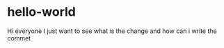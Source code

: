 hello-world
===========

Hi everyone I just want to see what is the change and how can i write the commet
